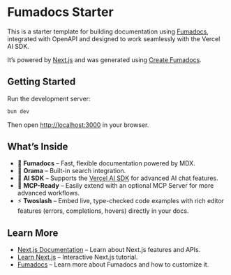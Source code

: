# Fumadocs Starter

This is a starter template for building documentation using [Fumadocs](https://fumadocs.vercel.app), integrated with OpenAPI and designed to work seamlessly with the Vercel AI SDK.

It’s powered by [Next.js](https://nextjs.org) and was generated using [Create Fumadocs](https://github.com/fuma-nama/fumadocs).

## Getting Started

Run the development server:

```bash
bun dev
```

Then open [http://localhost:3000](http://localhost:3000) in your browser.

## What’s Inside

- 🧩 **Fumadocs** – Fast, flexible documentation powered by MDX.
- 📘 **Orama** – Built-in search integration.
- 🧠 **AI SDK** – Supports the [Vercel AI SDK](https://sdk.vercel.ai) for advanced AI chat features.
- 🧱 **MCP-Ready** – Easily extend with an optional MCP Server for more advanced workflows.
- ⚡️ **Twoslash** – Embed live, type-checked code examples with rich editor features (errors, completions, hovers) directly in your docs.

## Learn More

- [Next.js Documentation](https://nextjs.org/docs) – Learn about Next.js features and APIs.
- [Learn Next.js](https://nextjs.org/learn) – Interactive Next.js tutorial.
- [Fumadocs](https://fumadocs.vercel.app) – Learn more about Fumadocs and how to customize it.
